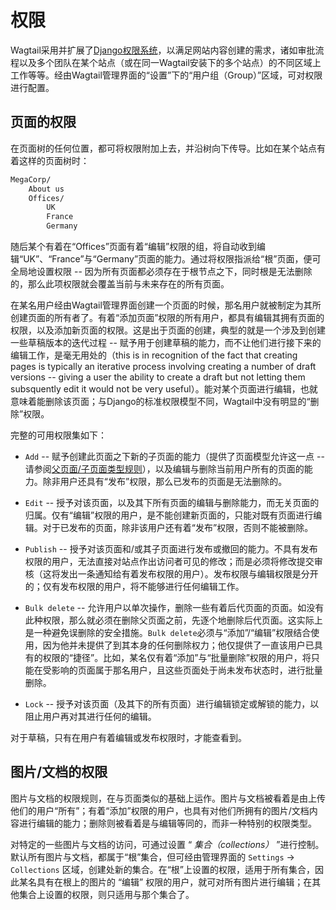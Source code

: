 # 权限

Wagtail采用并扩展了[Django权限系统](https://docs.djangoproject.com/en/stable/topics/auth/default/#topic-authorization)，以满足网站内容创建的需求，诸如审批流程以及多个团队在某个站点（或在同一Wagtail安装下的多个站点）的不同区域上工作等等。经由Wagtail管理界面的“设置”下的“用户组（Group）”区域，可对权限进行配置。

## 页面的权限

在页面树的任何位置，都可将权限附加上去，并沿树向下传导。比如在某个站点有着这样的页面树时：

```sh
MegaCorp/
    About us
    Offices/
        UK
        France
        Germany
```

随后某个有着在“Offices”页面有着“编辑”权限的组，将自动收到编辑“UK”、“France”与“Germany”页面的能力。通过将权限指派给“根”页面，便可全局地设置权限 -- 因为所有页面都必须存在于根节点之下，同时根是无法删除的，那么此项权限就会覆盖当前与未来存在的所有页面。

在某名用户经由Wagtail管理界面创建一个页面的时候，那名用户就被制定为其所创建页面的所有者了。有着“添加页面”权限的所有用户，都具有编辑其拥有页面的权限，以及添加新页面的权限。这是出于页面的创建，典型的就是一个涉及到创建一些草稿版本的迭代过程 -- 赋予用于创建草稿的能力，而不让他们进行接下来的编辑工作，是毫无用处的（this is in recognition of the fact that creating pages is typically an iterative process involving creating a number of draft versions -- giving a user the ability to create a draft but not letting them subsquently edit it would not be very useful）。能对某个页面进行编辑，也就意味着能删除该页面；与Django的标准权限模型不同，Wagtail中没有明显的“删除”权限。

完整的可用权限集如下：

+ `Add` -- 赋予创建此页面之下新的子页面的能力（提供了页面模型允许这一点 -- 请参阅[父页面/子页面类型规则](pages.html#parent-page-subpage-type-rules)），以及编辑与删除当前用户所有的页面的能力。除非用户还具有“发布”权限，那么已发布的页面是无法删除的。

+ `Edit` -- 授予对该页面，以及其下所有页面的编辑与删除能力，而无关页面的归属。仅有“编辑”权限的用户，是不能创建新页面的，只能对既有页面进行编辑。对于已发布的页面，除非该用户还有着“发布”权限，否则不能被删除。

+ `Publish` -- 授予对该页面和/或其子页面进行发布或撤回的能力。不具有发布权限的用户，无法直接对站点作出访问者可见的修改；而是必须将修改提交审核（这将发出一条通知给有着发布权限的用户）。发布权限与编辑权限是分开的；仅有发布权限的用户，将不能够进行任何编辑工作。

+ `Bulk delete` -- 允许用户以单次操作，删除一些有着后代页面的页面。如没有此种权限，那么就必须在删除父页面之前，先逐个地删除后代页面。这实际上是一种避免误删除的安全措施。`Bulk delete`必须与“添加”/“编辑”权限结合使用，因为他并未提供了到其本身的任何删除权力；他仅提供了一直该用户已具有的权限的“捷径”。比如，某名仅有着“添加”与“批量删除”权限的用户，将只能在受影响的页面属于那名用户，且这些页面处于尚未发布状态时，进行批量删除。

+ `Lock` -- 授予对该页面（及其下的所有页面）进行编辑锁定或解锁的能力，以阻止用户再对其进行任何的编辑。

对于草稿，只有在用户有着编辑或发布权限时，才能查看到。

## 图片/文档的权限

图片与文档的权限规则，在与页面类似的基础上运作。图片与文档被看着是由上传他们的用户“所有”；有着“添加”权限的用户，也具有对他们所拥有的图片/文档内容进行编辑的能力；删除则被看着是与编辑等同的，而非一种特别的权限类型。

对特定的一些图片与文档的访问，可通过设置 “ *集合（collections）* ”进行控制。默认所有图片与文档，都属于“根”集合，但可经由管理界面的 `Settings` -> `Collections` 区域，创建处新的集合。在“根”上设置的权限，适用于所有集合，因此某名具有在根上的图片的 “编辑” 权限的用户，就可对所有图片进行编辑；在其他集合上设置的权限，则只适用与那个集合了。
